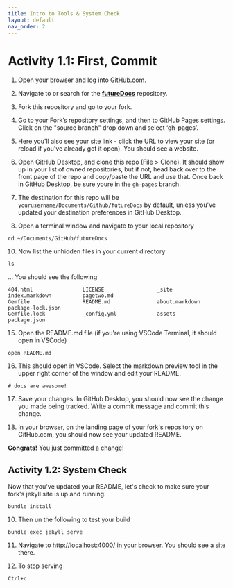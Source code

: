 ```yaml
---
title: Intro to Tools & System Check
layout: default
nav_order: 2
---
```


# Activity 1.1: First, Commit

1. Open your browser and log into [GitHub.com](https://github.com).

2. Navigate to or search for the **[futureDocs](https://github.com/ctodocs/futureDocs)** repository.

3. Fork this repository and go to your fork.

4. Go to your Fork’s repository settings, and then to GitHub Pages settings. Click on the "source branch" drop down and select ‘gh-pages’.

5. Here you'll also see your site link - click the URL to view your site (or reload if you've already got it open). You should see a website.

7. Open GitHub Desktop, and clone this repo (File > Clone). It should show up in your list of owned repositories, but if not, head back over to the front page of the repo and copy/paste the URL and use that. Once back in GitHub Desktop, be sure youre in the ```gh-pages``` branch.

8. The destination for this repo will be ```yourusername/Documents/Github/futureDocs``` by default, unless you've updated your destination preferences in GitHub Desktop.

9. Open a terminal window and navigate to your local repository
```
cd ~/Documents/GitHub/futureDocs
```

10. Now list the unhidden files in your current directory
```
ls
```
... You should see the following
```
404.html                LICENSE                 _site                   index.markdown          pagetwo.md
Gemfile                 README.md               about.markdown          package-lock.json
Gemfile.lock            _config.yml             assets                  package.json
```

15. Open the README.md file (if you're using VSCode Terminal, it should open in VSCode)
```
open README.md
```
16. This should open in VSCode. Select the markdown preview tool in the upper right corner of the window and edit your README.
```
# docs are awesome!
```

17. Save your changes. In GitHub Desktop, you should now see the change you made being tracked. Write a commit message and commit this change.

18. In your browser, on the landing page of your fork's repository on GitHub.com, you should now see your updated README.

**Congrats!** You just committed a change!

## Activity 1.2: System Check
Now that you've updated your README, let's check to make sure your fork's jekyll site is up and running.
```
bundle install
```
10. Then un the following to test your build
```
bundle exec jekyll serve
```

11. Navigate to [http://localhost:4000/](http://localhost:4000/) in your browser. You should see a site there.

12. To stop serving
```
Ctrl+c
``` 
